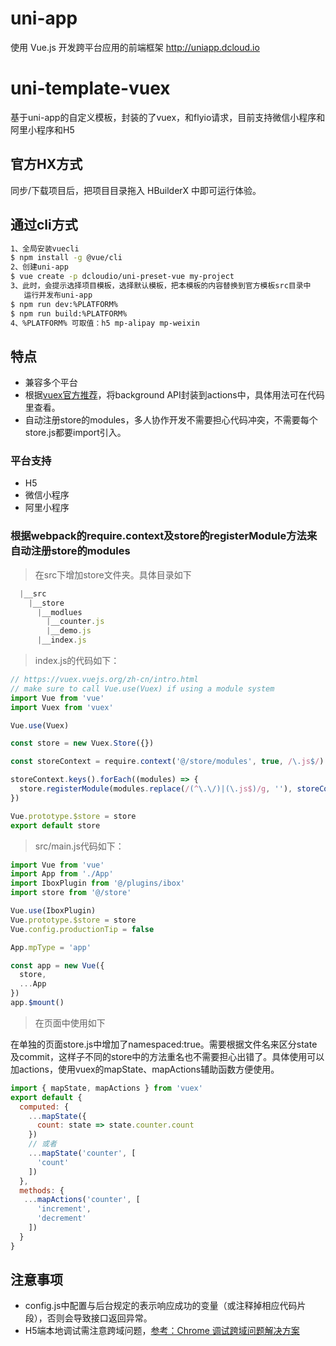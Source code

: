 # uni-app
使用 Vue.js 开发跨平台应用的前端框架 http://uniapp.dcloud.io

# uni-template-vuex
基于uni-app的自定义模板，封装的了vuex，和flyio请求，目前支持微信小程序和阿里小程序和H5

## 官方HX方式
同步/下载项目后，把项目目录拖入 HBuilderX 中即可运行体验。

## 通过cli方式
``` bash
1、全局安装vuecli
$ npm install -g @vue/cli
2、创建uni-app
$ vue create -p dcloudio/uni-preset-vue my-project 
3、此时，会提示选择项目模板，选择默认模板，把本模板的内容替换到官方模板src目录中
   运行并发布uni-app
$ npm run dev:%PLATFORM%
$ npm run build:%PLATFORM%
4、%PLATFORM% 可取值：h5 mp-alipay mp-weixin
```

## 特点
* 兼容多个平台
* 根据[vuex官方推荐](https://vuex.vuejs.org/zh-cn/intro.html)，将background API封装到actions中，具体用法可在代码里查看。
* 自动注册store的modules，多人协作开发不需要担心代码冲突，不需要每个store.js都要import引入。

### 平台支持
* H5
* 微信小程序
* 阿里小程序

### 根据webpack的require.context及store的registerModule方法来自动注册store的modules
>在src下增加store文件夹。具体目录如下
``` js
  |__src
    |__store
      |__modlues
        |__counter.js
        |__demo.js
      |__index.js
```

>index.js的代码如下：
``` js
// https://vuex.vuejs.org/zh-cn/intro.html
// make sure to call Vue.use(Vuex) if using a module system
import Vue from 'vue'
import Vuex from 'vuex'

Vue.use(Vuex)

const store = new Vuex.Store({})

const storeContext = require.context('@/store/modules', true, /\.js$/)

storeContext.keys().forEach((modules) => {
  store.registerModule(modules.replace(/(^\.\/)|(\.js$)/g, ''), storeContext(modules).default)
})

Vue.prototype.$store = store
export default store

```

>src/main.js代码如下：
``` js
import Vue from 'vue'
import App from './App'
import IboxPlugin from '@/plugins/ibox'
import store from '@/store'

Vue.use(IboxPlugin)
Vue.prototype.$store = store
Vue.config.productionTip = false

App.mpType = 'app'

const app = new Vue({
  store,
  ...App
})
app.$mount()

```

> 在页面中使用如下

在单独的页面store.js中增加了namespaced:true。需要根据文件名来区分state及commit，这样子不同的store中的方法重名也不需要担心出错了。具体使用可以加actions，使用vuex的mapState、mapActions辅助函数方便使用。

``` js
import { mapState, mapActions } from 'vuex'
export default {
  computed: {
    ...mapState({
      count: state => state.counter.count
    })
    // 或者
    ...mapState('counter', [
      'count'
    ])
  },
  methods: {
   ...mapActions('counter', [
      'increment',
      'decrement'
    ])
  }
}
```

## 注意事项
* config.js中配置与后台规定的表示响应成功的变量（或注释掉相应代码片段），否则会导致接口返回异常。
* H5端本地调试需注意跨域问题，[参考：Chrome 调试跨域问题解决方案](http://ask.dcloud.net.cn/article/35267)
